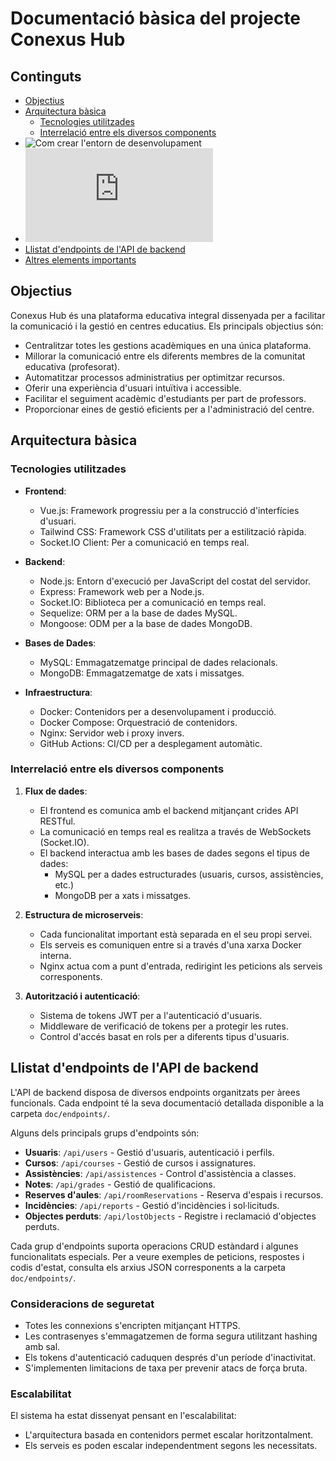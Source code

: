 # Documentació bàsica del projecte Conexus Hub

## Continguts
- [Objectius](#objectius)
- [Arquitectura bàsica](#arquitectura-bàsica)
  - [Tecnologies utilitzades](#tecnologies-utilitzades)
  - [Interrelació entre els diversos components](#interrelació-entre-els-diversos-components)
- ![Com crear l'entorn de desenvolupament]()
- ![Com desplegar l'aplicació a producció](https://github.com/inspedralbes/prj-final-front-back-g1-conexus/blob/develop/doc/producci%C3%B3/README.md)
- [Llistat d'endpoints de l'API de backend](https://github.com/inspedralbes/prj-final-front-back-g1-conexus/tree/develop/doc/endpoints)
- [Altres elements importants](#altres-elements-importants)

## Objectius
Conexus Hub és una plataforma educativa integral dissenyada per a facilitar la comunicació i la gestió en centres educatius. Els principals objectius són:

- Centralitzar totes les gestions acadèmiques en una única plataforma.
- Millorar la comunicació entre els diferents membres de la comunitat educativa (profesorat).
- Automatitzar processos administratius per optimitzar recursos.
- Oferir una experiència d'usuari intuïtiva i accessible.
- Facilitar el seguiment acadèmic d'estudiants per part de professors.
- Proporcionar eines de gestió eficients per a l'administració del centre.

## Arquitectura bàsica

### Tecnologies utilitzades
- **Frontend**: 
  - Vue.js: Framework progressiu per a la construcció d'interfícies d'usuari.
  - Tailwind CSS: Framework CSS d'utilitats per a estilització ràpida.
  - Socket.IO Client: Per a comunicació en temps real.

- **Backend**: 
  - Node.js: Entorn d'execució per JavaScript del costat del servidor.
  - Express: Framework web per a Node.js.
  - Socket.IO: Biblioteca per a comunicació en temps real.
  - Sequelize: ORM per a la base de dades MySQL.
  - Mongoose: ODM per a la base de dades MongoDB.

- **Bases de Dades**:
  - MySQL: Emmagatzematge principal de dades relacionals.
  - MongoDB: Emmagatzematge de xats i missatges.

- **Infraestructura**:
  - Docker: Contenidors per a desenvolupament i producció.
  - Docker Compose: Orquestració de contenidors.
  - Nginx: Servidor web i proxy invers.
  - GitHub Actions: CI/CD per a desplegament automàtic.

### Interrelació entre els diversos components
1. **Flux de dades**:
   - El frontend es comunica amb el backend mitjançant crides API RESTful.
   - La comunicació en temps real es realitza a través de WebSockets (Socket.IO).
   - El backend interactua amb les bases de dades segons el tipus de dades:
     - MySQL per a dades estructurades (usuaris, cursos, assistències, etc.)
     - MongoDB per a xats i missatges.

2. **Estructura de microserveis**:
   - Cada funcionalitat important està separada en el seu propi servei.
   - Els serveis es comuniquen entre si a través d'una xarxa Docker interna.
   - Nginx actua com a punt d'entrada, redirigint les peticions als serveis corresponents.

3. **Autorització i autenticació**:
   - Sistema de tokens JWT per a l'autenticació d'usuaris.
   - Middleware de verificació de tokens per a protegir les rutes.
   - Control d'accés basat en rols per a diferents tipus d'usuaris.

## Llistat d'endpoints de l'API de backend
L'API de backend disposa de diversos endpoints organitzats per àrees funcionals. Cada endpoint té la seva documentació detallada disponible a la carpeta `doc/endpoints/`.

Alguns dels principals grups d'endpoints són:

- **Usuaris**: `/api/users` - Gestió d'usuaris, autenticació i perfils.
- **Cursos**: `/api/courses` - Gestió de cursos i assignatures.
- **Assistències**: `/api/assistences` - Control d'assistència a classes.
- **Notes**: `/api/grades` - Gestió de qualificacions.
- **Reserves d'aules**: `/api/roomReservations` - Reserva d'espais i recursos.
- **Incidències**: `/api/reports` - Gestió d'incidències i sol·licituds.
- **Objectes perduts**: `/api/lostObjects` - Registre i reclamació d'objectes perduts.

Cada grup d'endpoints suporta operacions CRUD estàndard i algunes funcionalitats especials. Per a veure exemples de peticions, respostes i codis d'estat, consulta els arxius JSON corresponents a la carpeta `doc/endpoints/`.

### Consideracions de seguretat
- Totes les connexions s'encripten mitjançant HTTPS.
- Les contrasenyes s'emmagatzemen de forma segura utilitzant hashing amb sal.
- Els tokens d'autenticació caduquen després d'un període d'inactivitat.
- S'implementen limitacions de taxa per prevenir atacs de força bruta.

### Escalabilitat
El sistema ha estat dissenyat pensant en l'escalabilitat:
- L'arquitectura basada en contenidors permet escalar horitzontalment.
- Els serveis es poden escalar independentment segons les necessitats.


